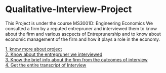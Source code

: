 # Qualitative-Interview-Project

This Project is under the course MS3001D: Engineering Economics
We consulted a firm by a reputed entrepruner and interviewed them to know about the firm and various ascpects of Entreprunership and to know about economic management of the firm and how it plays a role in the economy.

[1. know more about project](https://github.com/vasanthkumar18/Qualitative-Interview-Project/blob/main/What%20is%20Project.pptx)</br>
[2. Know about the entrepruner we interviewed](https://github.com/vasanthkumar18/Qualitative-Interview-Project/blob/main/G26_iskew%20learning.pdf)</br>
[3. Know the brief info about the firm from the outcomes of interview](https://github.com/vasanthkumar18/Qualitative-Interview-Project/blob/main/G26_QIPPresentation.pptx)</br>
[4. Get the entire transcript of Interview](https://github.com/vasanthkumar18/Qualitative-Interview-Project/blob/main/G26_Transcript.pdf)</br>
